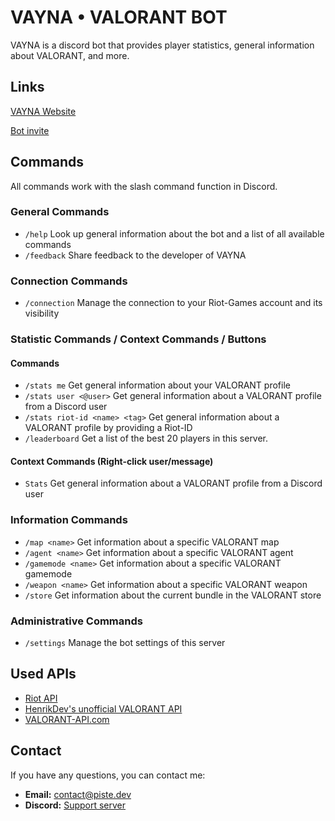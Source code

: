 # VAYNA • VALORANT BOT
VAYNA is a discord bot that provides player statistics, general information about VALORANT, and more. 
## Links
[VAYNA Website](https://piste.dev/VAYNA/)

[Bot invite](https://piste.dev/VAYNA/invite)
## Commands
All commands work with the slash command function in Discord.
### General Commands
- `/help` Look up general information about the bot and a list of all available commands
- `/feedback` Share feedback to the developer of VAYNA
### Connection Commands
- `/connection` Manage the connection to your Riot-Games account and its visibility
### Statistic Commands / Context Commands / Buttons
#### Commands
- `/stats me` Get general information about your VALORANT profile
- `/stats user <@user>` Get general information about a VALORANT profile from a Discord user
- `/stats riot-id <name> <tag>` Get general information about a VALORANT profile by providing a Riot-ID
- `/leaderboard` Get a list of the best 20 players in this server.
#### Context Commands (Right-click user/message)
- `Stats` Get general information about a VALORANT profile from a Discord user
### Information Commands
- `/map <name>` Get information about a specific VALORANT map
- `/agent <name>` Get information about a specific VALORANT agent
- `/gamemode <name>` Get information about a specific VALORANT gamemode
- `/weapon <name>` Get information about a specific VALORANT weapon
- `/store` Get information about the current bundle in the VALORANT store
### Administrative Commands
- `/settings` Manage the bot settings of this server
## Used APIs
- [Riot API](https://developer.riotgames.com/apis)
- [HenrikDev's unofficial VALORANT API](https://github.com/Henrik-3/unofficial-valorant-api)
- [VALORANT-API.com](https://valorant-api.com/)
## Contact
If you have any questions, you can contact me:
- **Email:** contact@piste.dev
- **Discord:** [Support server](https://piste.dev/VAYNA/redirect/discord)